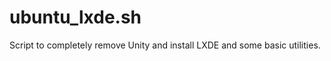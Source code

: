 ubuntu_lxde.sh
==============

Script to completely remove Unity and install LXDE and some basic utilities.
